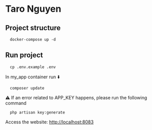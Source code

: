 # Taro Nguyen

## Project structure

```
  docker-compose up -d
```

## Run project

```
  cp .env.example .env
```

In my_app container run ⬇️

```
  composer update
```

⚠️ If an error related to APP_KEY happens, please run the following command

```
  php artisan key:generate
```

Access the website: <http://localhost:8083>
